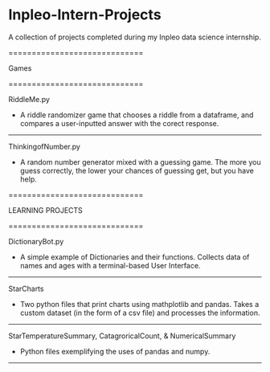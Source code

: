 # Inpleo-Intern-Projects
A collection of projects completed during my Inpleo data science internship. 


=============================

Games

=============================

RiddleMe.py

- A riddle randomizer game that chooses a riddle from a dataframe, and compares a user-inputted answer with the corect response. 

------------------------------

ThinkingofNumber.py

- A random number generator mixed with a guessing game. The more you guess correctly, the lower your chances of guessing get, but you have help. 



=============================

LEARNING PROJECTS

=============================

DictionaryBot.py 

- A simple example of Dictionaries and their functions. Collects data of names and ages with a terminal-based User Interface. 

------------------------------

StarCharts

- Two python files that print charts using mathplotlib and pandas. Takes a custom dataset (in the form of a csv file) and processes the information. 

-------------------------------

StarTemperatureSummary, CatagroricalCount, & NumericalSummary

- Python files exemplifying the uses of pandas and numpy. 

-------------------------------

